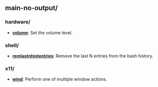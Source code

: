 
## main-no-output/

### hardware/

* [**volume**](hardware/volume): Set the volume level.

### shell/

* [**remlastnhistentries**](shell/remlastnhistentries): Remove the last N entries from the bash history.

### x11/

* [**wind**](x11/wind): Perform one of multiple window actions.
